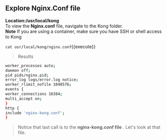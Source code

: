 ## **Explore Nginx.Conf file**
**Location:/usr/local/kong** <br>
To view the **Nginx.conf** file, navigate to the Kong folder. <br>
**Note** If you are using a container, make sure you have SSH or shell access to Kong

`
cat usr/local/kong/nginx.conf
`{{execute}}

> Results
```sh
worker_processes auto;
daemon off;
pid pids/nginx.pid;
error_log logs/error.log notice;
worker_rlimit_nofile 1048576;
events {
worker_connections 16384;
multi_accept on;
}
http {
include 'nginx-kong.conf';
}
```
> Notice that last call is to the **nginx-kong.conf file** . Let's look at that file. <br>
<br>

